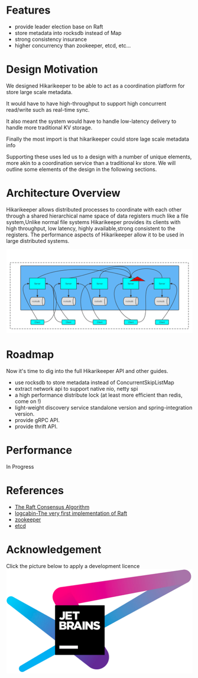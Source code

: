 # Features
+ provide leader election base on Raft
+ store metadata into rocksdb instead of Map
+ strong consistency insurance
+ higher concurrency than zookeeper, etcd, etc...
# Design Motivation
We designed Hikarikeeper to be able to act as a coordination platform for store large scale metadata.

It would have to have high-throughput to support high concurrent read/write such as real-time sync.

It also meant the system would have to handle low-latency delivery to handle more traditional KV storage.

Finally the most import is that hikarikeeper could store lage scale metadata info

Supporting these uses led us to a design with a number of unique elements, more akin to a coordination service than a traditional kv store. We will outline some elements of the design in the following sections.
# Architecture Overview
Hikarikeeper allows distributed processes to coordinate with each other through a shared hierarchical name space of data registers much like a file system,Unlike normal file systems Hikarikeeper provides its clients with high throughput, low latency, highly available,strong consistent to the registers.
The performance aspects of Hikarikeeper allow it to be used in large distributed systems.

![avatar](./images/Hikarikeeper-Architecture.png)

# Roadmap
Now it's time to dig into the full Hikarikeeper API and other guides.
+ use rocksdb to store metadata instead of ConcurrentSkipListMap
+ extract network api to support native nio, netty spi
+ a high performance distribute lock (at least more efficient than redis, come on !)
+ light-weight discovery service standalone version and spring-integration version.  
+ provide gRPC API.
+ provide thrift API.
# Performance
In Progress

# References
* [The Raft Consensus Algorithm](https://raft.github.io/)
* [logcabin-The very first implementation of Raft](https://github.com/logcabin/logcabin)
* [zookeeper](https://github.com/apache/zookeeper)
* [etcd](https://github.com/etcd-io/etcd)

# Acknowledgement
Click the picture below to apply a development licence
<a href = "https://www.jetbrains.com/shop/eform/opensource?product=ALL"><img src="./images/jetbrains-logo.png"></a>




